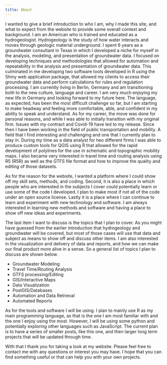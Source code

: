 ```yaml
---
title: About
---
```


I wanted to give a brief introduction to who I am, why I made this site, and what to expect from the website to provide some overall context and background. I am an American who is trained and educated as a hydrogeologist.  Hydrogeology is the study of how water interacts and moves through geologic material underground.   I spent 6 years as a groundwater consultant in Texas in which I developed a niche for myself in the analysis, modeling, and presentation of groundwater data.  I focused on developing techniques and methodologies that allowed for automation and repeatability in the analysis and presentation of groundwater data.   This culminated in me developing two software tools developed in R using the Shiny web application package, that allowed my clients to access their groundwater data and perform calculations for rules and regulation processing.  I am currently living in Berlin, Germany and am transitioning both to the new culture, language and career.  I am very much enjoying my new life in Germany and looking forward to my future here. The language, as expected, has been the most difficult challenge so far, but I am starting to make headway and feeling more comfortable, able, and confident in my ability to speak and understand.  As for my career, the move was done for personal reasons, and while I was able to initially transition with my original firm.  Issues with my contract and Covid-19 have led to my release.  Since then I have been working in the field of public transportation and mobility.  A field that I find interesting and challenging and one that I currently plan to stay in.  During my time as a data analyst for two different firms I was able to produce custom tools for QGIS using R that allowed for the rapid development of polylines for the use in schematic and topographic mobility maps.  I also became very interested in travel time and routing analysis using R5 (R5R) as well as the GTFS file format and how to improve the quality and editing of those datasets.  

As for the reason for the website, I wanted a platform where I could show off my skill sets, methods, and coding.  Second, it is also a place in which people who are interested in the subjects I cover could potentially learn or use some of the code I developed.  I plan to make most if not all of the code under an open source license.  Lastly it is a place where I can continue to learn and experiment with new technology and software.  I am always interested in learning new methods and software and having a place to show off new ideas and experiments.

The last item I want to discuss is the topics that I plan to cover.  As you might have guessed from the earlier introduction that hydrogeology and groundwater will be covered, but most of those cases will use that data and subject as means to show off and discuss other items.  I am also interested in the visualization and delivery of data and reports, and how we can make our final product more alive in a sense.  So a general list of topics I plan to discuss are shown below.

* Groundwater Modeling
* Travel Time/Routing Analysis
* GTFS processing/Editing
* GIS/Interactive Maps
* Data Visualization
* PostGIS/Databases
* Automation and Data Retrieval
* Automated Reports

As for the tools and software I will be using.  I plan to mainly use R as my main programming language, as that is the one I am most familiar with and the one I enjoy using the most.  However, I will be using some python and potentially exploring other languages such as JavaScript.  The current plan is to have a series of smaller posts, like this one, and then larger long term projects that will be updated through time.  

With that I thank you for taking a look at my website. Please feel free to contact me with any questions or interest you may have.  I hope that you can find something useful or that can help you with your own projects.  
